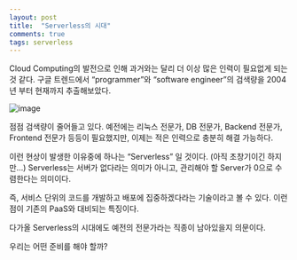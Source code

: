 ```yaml
---
layout: post
title:  "Serverless의 시대"
comments: true
tags: serverless
---
```


Cloud Computing의 발전으로 인해 과거와는 달리 더 이상 많은 인력이 필요없게 되는 것 같다. 구글 트렌드에서 “programmer”와 “software engineer”의 검색량을 2004년 부터 현재까지 추출해보았다.

![image](https://user-images.githubusercontent.com/111643/115679579-b0fcb600-a38d-11eb-99f0-f51541f1bd26.png)

점점 검색량이 줄어들고 있다. 예전에는 리눅스 전문가, DB 전문가, Backend 전문가, Frontend 전문가 등등이 필요했지만, 이제는 적은 인력으로 충분히 해결 가능하다.

이런 현상이 발생한 이유중에 하나는 “Serverless” 일 것이다. (아직 초창기이긴 하지만…) Serverless는 서버가 없다라는 의미가 아니고, 관리해야 할 Server가 0으로 수렴한다는 의미이다.

즉, 서비스 단위의 코드를 개발하고 배포에 집중하겠다라는 기술이라고 볼 수 있다. 이런 점이 기존의 PaaS와 대비되는 특징이다.

다가올 Serverless의 시대에도 예전의 전문가라는 직종이 남아있을지 의문이다.

우리는 어떤 준비를 해야 할까?

